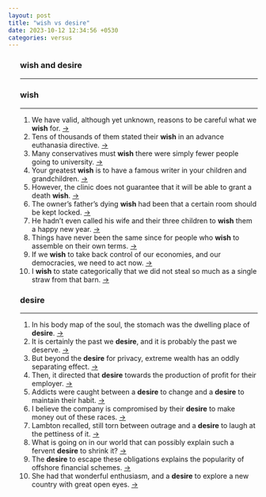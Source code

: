 ```yaml
---
layout: post
title: "wish vs desire"
date: 2023-10-12 12:34:56 +0530
categories: versus
---
```

<ol>
<div><h3>wish and desire</h3><hr/><ol></ol></div>
<div><h3>wish</h3><hr/><ol>
    <li> We have valid, although yet unknown, reasons to be careful what we <b>wish</b> for.
    <a 
    target="_blank" 
    href="http://www.theguardian.com/environment/2019/sep/20/man-v-mosquito-biggest-killer-malaria-crispr#:~:text=wish"> &rarr; </a>
    </li>
    <li> Tens of thousands of them stated their <b>wish</b> in an advance euthanasia directive.
    <a 
    target="_blank" 
    href="http://www.theguardian.com/news/2018/aug/10/my-death-is-not-my-own-the-limits-of-legal-euthanasia#:~:text=wish"> &rarr; </a>
    </li>
    <li> Many conservatives must <b>wish</b> there were simply fewer people going to university.
    <a 
    target="_blank" 
    href="http://www.theguardian.com/news/2018/jul/26/the-free-speech-panic-censorship-how-the-right-concocted-a-crisis#:~:text=wish"> &rarr; </a>
    </li>
    <li> Your greatest <b>wish</b> is to have a famous writer in your children and grandchildren.
    <a 
    target="_blank" 
    href="http://www.theguardian.com/news/2021/may/06/between-two-worlds-a-chinese-american-story#:~:text=wish"> &rarr; </a>
    </li>
    <li> However, the clinic does not guarantee that it will be able to grant a death <b>wish</b>.
    <a 
    target="_blank" 
    href="http://www.theguardian.com/news/2018/aug/10/my-death-is-not-my-own-the-limits-of-legal-euthanasia#:~:text=wish"> &rarr; </a>
    </li>
    <li> The owner’s father’s dying <b>wish</b> had been that a certain room should be kept locked.
    <a 
    target="_blank" 
    href="http://www.theguardian.com/world/2015/jun/24/the-man-who-sleeps-in-hitlers-bed#:~:text=wish"> &rarr; </a>
    </li>
    <li> He hadn’t even called his wife and their three children to <b>wish</b> them a happy new year.
    <a 
    target="_blank" 
    href="http://www.theguardian.com/news/2019/jan/15/rwanda-who-killed-patrick-karegeya-exiled-spy-chief#:~:text=wish"> &rarr; </a>
    </li>
    <li> Things have never been the same since for people who <b>wish</b> to assemble on their own terms.
    <a 
    target="_blank" 
    href="http://www.theguardian.com/news/2020/jun/02/the-power-of-crowds#:~:text=wish"> &rarr; </a>
    </li>
    <li> If we <b>wish</b> to take back control of our economies, and our democracies, we need to act now.
    <a 
    target="_blank" 
    href="http://www.theguardian.com/news/2018/sep/07/the-real-goldfinger-the-london-banker-who-broke-the-world#:~:text=wish"> &rarr; </a>
    </li>
    <li> I <b>wish</b> to state categorically that we did not steal so much as a single straw from that barn.
    <a 
    target="_blank" 
    href="http://www.theguardian.com/news/2018/feb/15/why-silicon-valley-billionaires-are-prepping-for-the-apocalypse-in-new-zealand#:~:text=wish"> &rarr; </a>
    </li></ol></div>
<div><h3>desire</h3><hr/><ol>
    <li> In his body map of the soul, the stomach was the dwelling place of <b>desire</b>.
    <a 
    target="_blank" 
    href="https://www.theguardian.com/lifeandstyle/2022/may/03/why-so-hard-to-control-appetite-doctor-struggles-giving-up-sugar#:~:text=desire"> &rarr; </a>
    </li>
    <li> It is certainly the past we <b>desire</b>, and it is probably the past we deserve.
    <a 
    target="_blank" 
    href="http://www.theguardian.com/news/2016/may/04/tudormania-why-can-we-not-get-over-it#:~:text=desire"> &rarr; </a>
    </li>
    <li> But beyond the <b>desire</b> for privacy, extreme wealth has an oddly separating effect.
    <a 
    target="_blank" 
    href="https://www.theguardian.com/society/2023/feb/23/one-billionaire-at-a-time-swiss-clinics-super-rich-rehab-therapy-paracelsus-kusnacht#:~:text=desire"> &rarr; </a>
    </li>
    <li> Then, it directed that <b>desire</b> towards the production of profit for their employer.
    <a 
    target="_blank" 
    href="http://www.theguardian.com/business/2018/nov/20/high-score-low-pay-gamification-lyft-uber-drivers-ride-hailing-gig-economy#:~:text=desire"> &rarr; </a>
    </li>
    <li> Addicts were caught between a <b>desire</b> to change and a <b>desire</b> to maintain their habit.
    <a 
    target="_blank" 
    href="http://www.theguardian.com/news/2017/oct/13/the-scientists-persuading-terrorists-to-spill-their-secrets#:~:text=desire"> &rarr; </a>
    </li>
    <li> I believe the company is compromised by their <b>desire</b> to make money out of these races.
    <a 
    target="_blank" 
    href="https://www.theguardian.com/news/2023/may/11/clipper-round-the-world-yacht-race-adventure-lifetime-tragedy-simon-speirs#:~:text=desire"> &rarr; </a>
    </li>
    <li> Lambton recalled, still torn between outrage and a <b>desire</b> to laugh at the pettiness of it.
    <a 
    target="_blank" 
    href="http://www.theguardian.com/news/2015/apr/30/time-gentlemen-when-will-last-all-male-clubs-admit-women#:~:text=desire"> &rarr; </a>
    </li>
    <li> What is going on in our world that can possibly explain such a fervent <b>desire</b> to shrink it?
    <a 
    target="_blank" 
    href="http://www.theguardian.com/news/2018/oct/23/shrinking-the-world-model-villages-bekonscot-gullivers-gate-miniatur-wunderland#:~:text=desire"> &rarr; </a>
    </li>
    <li> The <b>desire</b> to escape these obligations explains the popularity of offshore financial schemes.
    <a 
    target="_blank" 
    href="http://www.theguardian.com/business/2016/sep/21/how-to-hide-it-inside-secret-world-of-wealth-managers#:~:text=desire"> &rarr; </a>
    </li>
    <li> She had that wonderful enthusiasm, and a <b>desire</b> to explore a new country with great open eyes.
    <a 
    target="_blank" 
    href="http://www.theguardian.com/news/2020/jan/23/zaghari-ratcliffes-ordeal-a-story-of-british-arrogance-secret-arms-deals-and-whitehall-infighting#:~:text=desire"> &rarr; </a>
    </li></ol></div>
